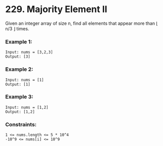 # 229. Majority Element II

Given an integer array of size n, find all elements that appear more than ⌊ n/3 ⌋ times.

 

### Example 1:
```
Input: nums = [3,2,3]
Output: [3]
```
### Example 2:
```
Input: nums = [1]
Output: [1]
```
### Example 3:
```
Input: nums = [1,2]
Output: [1,2]
```
 

### Constraints:
```
1 <= nums.length <= 5 * 10^4
-10^9 <= nums[i] <= 10^9
```
